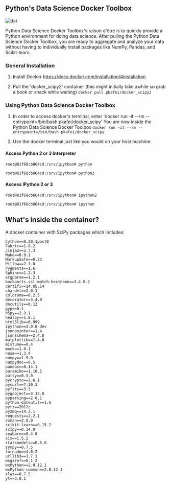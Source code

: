## Python's Data Science Docker Toolbox
![dat](http://img.shields.io/badge/Development%20sponsored%20by-dat-green.svg?style=flat)



Python Data Science Docker Toolbox's raison d'être is to quickly provide a Python environment for doing data science. After pulling the Python Data Science Docker Toolbox, you are ready to aggregate and analyze your data without having to individually install packages like NumPy, Pandas, and Scikit-learn.

### General Installation 
1. Install Docker https://docs.docker.com/installation/#installation


2. Pull the 'docker_scipy2' container (this might initially take awhile so grab a book or snack while waiting)
`docker pull pkafei/docker_scipy2`


### Using Python Data Science Docker Toolbox
1. In order to access docker's terminal, enter 'docker run -it --rm --entrypoint=/bin/bash pkafei/docker_scipy'
You are now inside the Python Data Science Docker Toolbox
`docker run -it --rm --entrypoint=/bin/bash pkafei/docker_scipy`

2. Use the docker terminal just like you would on your host machine:

#### Access Python 2 or 3 Interpreter

`root@81f68cb864cd:/srv/ipython# python`

`root@81f68cb864cd:/srv/ipython# python3`

#### Access IPython 2 or 3

`root@81f68cb864cd:/srv/ipython# ipython2`

`root@81f68cb864cd:/srv/ipython# ipython`


## What's inside the container?
A docker container with SciPy packages which includes:

```
Cython==0.20.1post0
Fabric==1.8.2
Jinja2==2.7.3
Mako==0.9.1
MarkupSafe==0.23
Pillow==2.3.0
Pygments==1.6
Sphinx==1.2.3
argparse==1.2.1
backports.ssl-match-hostname==3.4.0.2
certifi==14.05.14
chardet==2.0.1
colorama==0.2.5
decorator==3.4.0
docutils==0.12
gyp==0.1
h5py==2.3.1
healpy==1.8.1
html5lib==0.999
ipython==3.0.0-dev
jsonpointer==1.4
jsonschema==2.4.0
matplotlib==1.4.0
mistune==0.4
mock==1.0.1
nose==1.3.4
numpy==1.9.0
numpydoc==0.5
pandas==0.14.1
paramiko==1.10.1
patsy==0.3.0
pycrypto==2.6.1
pycurl==7.19.3
pyfits==3.3
pygobject==3.12.0
pyparsing==2.0.1
python-dateutil==1.5
pytz==2012c
pyzmq==14.3.1
requests==2.2.1
roman==2.0.0
scikit-learn==0.15.2
scipy==0.14.0
seaborn==0.4.0
six==1.5.2
statsmodels==0.5.0
sympy==0.7.5
tornado==4.0.2
urllib3==1.7.1
wsgiref==0.1.2
wxPython==2.8.12.1
wxPython-common==2.8.12.1
xlwt==0.7.5
yt==3.0.1
```